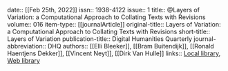 date:: [[Feb 25th, 2022]]
issn:: 1938-4122
issue:: 1
title:: @Layers of Variation: a Computational Approach to Collating Texts with Revisions
volume:: 016
item-type:: [[journalArticle]]
original-title:: Layers of Variation: a Computational Approach to Collating Texts with Revisions
short-title:: Layers of Variation
publication-title:: Digital Humanities Quarterly
journal-abbreviation:: DHQ
authors:: [[Elli Bleeker]], [[Bram Buitendijk]], [[Ronald Haentjens Dekker]], [[Vincent Neyt]], [[Dirk Van Hulle]]
links:: [Local library](zotero://select/groups/2386895/items/RGP2QSMM), [Web library](https://www.zotero.org/groups/2386895/items/RGP2QSMM)

